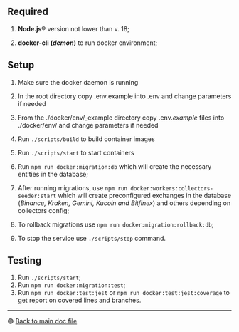 ## Required

1. **Node.js®** version not lower than v. 18;

2. **docker-cli (_demon_)** to run docker environment;

## Setup

1. Make sure the docker daemon is running

2. In the root directory copy .env.example into .env and change parameters if needed

3. From the ./docker/env/_example directory copy .env.*example* files into ./docker/env/ and change parameters if needed

4. Run `./scripts/build` to build container images

5. Run `./scripts/start` to start containers

6. Run `npm run docker:migration:db` which will create the necessary entities in the database;

7. After running migrations, use `npm run docker:workers:collectors-seeder:start` which will create preconfigured exchanges in the database (_Binance, Kraken, Gemini, Kucoin and Bitfinex_) and others depending on collectors config;

8. To rollback migrations use `npm run docker:migration:rollback:db`;

9. To stop the service use `./scripts/stop` command.

## Testing

1. Run `./scripts/start`;
2. Run `npm run docker:migration:test`;
3. Run `npm run docker:test:jest` or `npm run docker:test:jest:coverage` to get report on covered lines and branches.

---

 🟣 [Back to main doc file](../README.md)
